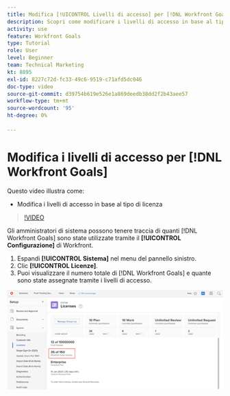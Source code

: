 ```yaml
---
title: Modifica [!UICONTROL Livelli di accesso] per [!DNL Workfront Goals]
description: Scopri come modificare i livelli di accesso in base al tipo di licenza per gli utenti in [!DNL Workfront Goals].
activity: use
feature: Workfront Goals
type: Tutorial
role: User
level: Beginner
team: Technical Marketing
kt: 8895
exl-id: 8227c72d-fc33-49c6-9519-c71afd5dc046
doc-type: video
source-git-commit: d39754b619e526e1a869deedb38dd2f2b43aee57
workflow-type: tm+mt
source-wordcount: '95'
ht-degree: 0%

---
```


# Modifica i livelli di accesso per [!DNL Workfront Goals]

Questo video illustra come:

* Modifica i livelli di accesso in base al tipo di licenza

>[!VIDEO](https://video.tv.adobe.com/v/335189/?quality=12)

Gli amministratori di sistema possono tenere traccia di quanti [!DNL Workfront Goals] sono state utilizzate tramite il **[!UICONTROL Configurazione]** di Workfront.

1. Espandi **[!UICONTROL Sistema]** nel menu del pannello sinistro.
1. Clic **[!UICONTROL Licenze]**.
1. Puoi visualizzare il numero totale di [!DNL Workfront Goals] e quante sono state assegnate tramite i livelli di accesso.

![Schermata del numero di [!DNL Workfront Goals] licenze nell’area Impostazioni di [!DNL Workfront]](assets/02-workfront-goals-licenses.png)
